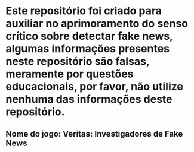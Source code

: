 # Este repositório foi criado para auxiliar no aprimoramento do senso crítico sobre detectar fake news, algumas informações presentes neste repositório são falsas, meramente por questões educacionais, por favor, não utilize nenhuma das informações deste repositório.
## Nome do jogo: Veritas: Investigadores de Fake News
